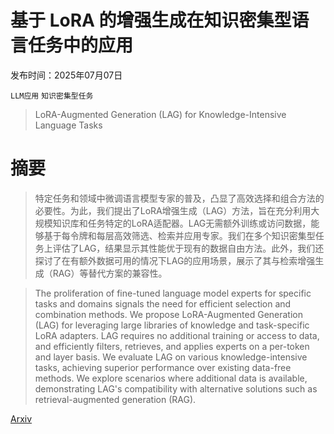 # 基于 LoRA 的增强生成在知识密集型语言任务中的应用

发布时间：2025年07月07日

`LLM应用` `知识密集型任务`

> LoRA-Augmented Generation (LAG) for Knowledge-Intensive Language Tasks

# 摘要

> 特定任务和领域中微调语言模型专家的普及，凸显了高效选择和组合方法的必要性。为此，我们提出了LoRA增强生成（LAG）方法，旨在充分利用大规模知识库和任务特定的LoRA适配器。LAG无需额外训练或访问数据，能够基于每令牌和每层高效筛选、检索并应用专家。我们在多个知识密集型任务上评估了LAG，结果显示其性能优于现有的数据自由方法。此外，我们还探讨了在有额外数据可用的情况下LAG的应用场景，展示了其与检索增强生成（RAG）等替代方案的兼容性。

> The proliferation of fine-tuned language model experts for specific tasks and domains signals the need for efficient selection and combination methods. We propose LoRA-Augmented Generation (LAG) for leveraging large libraries of knowledge and task-specific LoRA adapters. LAG requires no additional training or access to data, and efficiently filters, retrieves, and applies experts on a per-token and layer basis. We evaluate LAG on various knowledge-intensive tasks, achieving superior performance over existing data-free methods. We explore scenarios where additional data is available, demonstrating LAG's compatibility with alternative solutions such as retrieval-augmented generation (RAG).

[Arxiv](https://arxiv.org/abs/2507.05346)